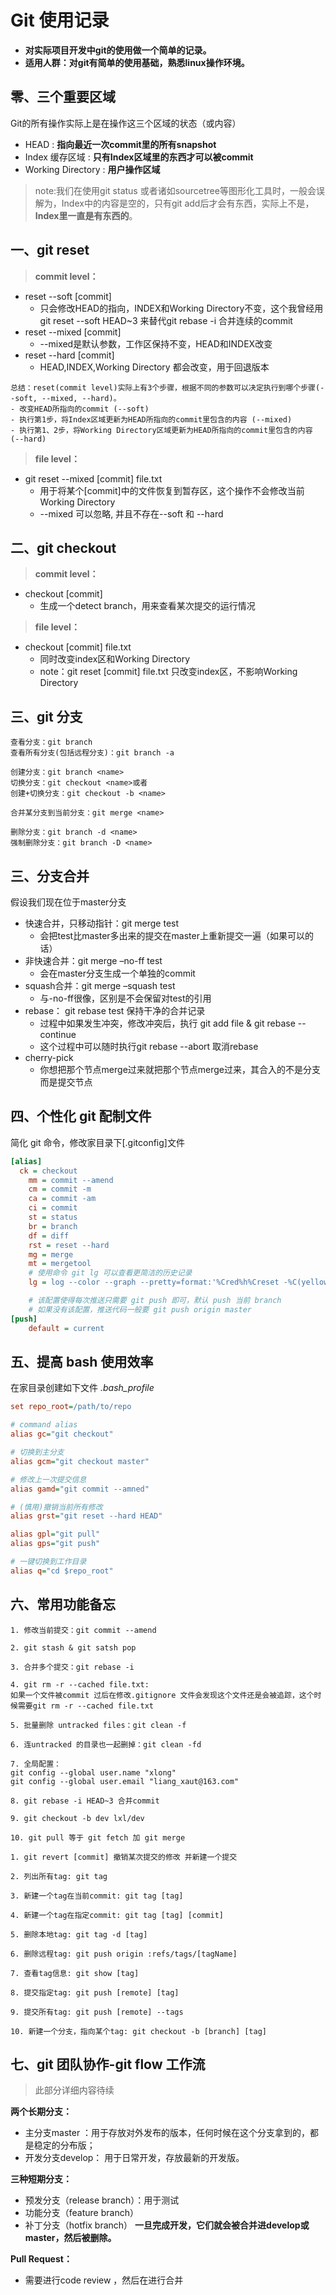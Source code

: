 # Git 使用记录

- **对实际项目开发中git的使用做一个简单的记录。**  
- **适用人群：对git有简单的使用基础，熟悉linux操作环境。**


## 零、三个重要区域
Git的所有操作实际上是在操作这三个区域的状态（或内容）
- HEAD  : **指向最近一次commit里的所有snapshot**
- Index 缓存区域 : **只有Index区域里的东西才可以被commit**
- Working Directory : **用户操作区域**
> note:我们在使用git status 或者诸如sourcetree等图形化工具时，一般会误解为，Index中的内容是空的，只有git add后才会有东西，实际上不是，**Index里一直是有东西的**。

## 一、git reset 

> **commit level：**
- reset --soft [commit]    
  + 只会修改HEAD的指向，INDEX和Working Directory不变，这个我曾经用git reset --soft HEAD~3 来替代git rebase -i 合并连续的commit
- reset --mixed [commit]  
  + --mixed是默认参数，工作区保持不变，HEAD和INDEX改变
- reset --hard [commit]
  + HEAD,INDEX,Working Directory 都会改变，用于回退版本
```
总结：reset(commit level)实际上有3个步骤，根据不同的参数可以决定执行到哪个步骤(--soft, --mixed, --hard)。
- 改变HEAD所指向的commit (--soft)
- 执行第1步，将Index区域更新为HEAD所指向的commit里包含的内容 (--mixed)
- 执行第1、2步，将Working Directory区域更新为HEAD所指向的commit里包含的内容 (--hard)
```

> **file level：**
- git reset --mixed [commit] file.txt  
  + 用于将某个[commit]中的文件恢复到暂存区，这个操作不会修改当前Working Directory  
  + --mixed 可以忽略, 并且不存在--soft 和 --hard

## 二、git checkout
> **commit level：**
- checkout [commit]
  + 生成一个detect branch，用来查看某次提交的运行情况
  
> **file level：**
- checkout [commit] file.txt 
  + 同时改变index区和Working Directory 
  + note：git reset [commit] file.txt 只改变index区，不影响Working Directory
  
## 三、git 分支
```
查看分支：git branch
查看所有分支(包括远程分支)：git branch -a 

创建分支：git branch <name>
切换分支：git checkout <name>或者
创建+切换分支：git checkout -b <name>

合并某分支到当前分支：git merge <name>

删除分支：git branch -d <name>
强制删除分支：git branch -D <name>
```

## 三、分支合并
假设我们现在位于master分支  
- 快速合并，只移动指针：git merge test
  + 会把test比master多出来的提交在master上重新提交一遍（如果可以的话）
- 非快速合并：git merge –no-ff test
  + 会在master分支生成一个单独的commit
- squash合并：git merge –squash test
  + 与-no-ff很像，区别是不会保留对test的引用
- rebase： git rebase test 保持干净的合并记录
  + 过程中如果发生冲突，修改冲突后，执行 git add file & git rebase --continue
  + 这个过程中可以随时执行git rebase --abort 取消rebase
- cherry-pick
  + 你想把那个节点merge过来就把那个节点merge过来，其合入的不是分支而是提交节点

## 四、个性化 git 配制文件

简化 git 命令，修改家目录下[.gitconfig]文件

```ini
[alias]
  ck = checkout
	mm = commit --amend
	cm = commit -m
	ca = commit -am
	ci = commit
	st = status
	br = branch
	df = diff
	rst = reset --hard
	mg = merge
	mt = mergetool
	# 使用命令 git lg 可以查看更简洁的历史记录
	lg = log --color --graph --pretty=format:'%Cred%h%Creset -%C(yellow)%d%Creset %s %Cgreen(%cr) %C(bold blue)<%an>%Creset' --abbrev-commit

	# 该配置使得每次推送只需要 git push 即可，默认 push 当前 branch 
	# 如果没有该配置，推送代码一般要 git push origin master
[push]
	default = current
```

## 五、提高 bash 使用效率
在家目录创建如下文件 *.bash_profile* 

```ini
set repo_root=/path/to/repo

# command alias
alias gc="git checkout"

# 切换到主分支
alias gcm="git checkout master"

# 修改上一次提交信息
alias gamd="git commit --amned"

# (慎用)撤销当前所有修改
alias grst="git reset --hard HEAD"

alias gpl="git pull"
alias gps="git push"

# 一键切换到工作目录
alias q="cd $repo_root"
```

## 六、常用功能备忘
```
1. 修改当前提交：git commit --amend 

2. git stash & git satsh pop

3. 合并多个提交：git rebase -i 

4. git rm -r --cached file.txt: 
如果一个文件被commit 过后在修改.gitignore 文件会发现这个文件还是会被追踪，这个时候需要git rm -r --cached file.txt

5. 批量删除 untracked files：git clean -f 

6. 连untracked 的目录也一起删掉：git clean -fd 

7. 全局配置：
git config --global user.name "xlong"
git config --global user.email "liang_xaut@163.com"

8. git rebase -i HEAD~3 合并commit

9. git checkout -b dev lxl/dev

10. git pull 等于 git fetch 加 git merge
```

```
1. git revert [commit] 撤销某次提交的修改 并新建一个提交

2. 列出所有tag: git tag

3. 新建一个tag在当前commit: git tag [tag]

4. 新建一个tag在指定commit: git tag [tag] [commit]

5. 删除本地tag: git tag -d [tag]

6. 删除远程tag: git push origin :refs/tags/[tagName]

7. 查看tag信息: git show [tag]

8. 提交指定tag: git push [remote] [tag]

9. 提交所有tag: git push [remote] --tags

10. 新建一个分支，指向某个tag: git checkout -b [branch] [tag]
```

## 七、git 团队协作-git flow 工作流

> 此部分详细内容待续

**两个长期分支：**  
- 主分支master ：用于存放对外发布的版本，任何时候在这个分支拿到的，都是稳定的分布版；  
- 开发分支develop： 用于日常开发，存放最新的开发版。  

**三种短期分支：**
- 预发分支（release branch）：用于测试
- 功能分支（feature branch）
- 补丁分支（hotfix branch）
**一旦完成开发，它们就会被合并进develop或master，然后被删除。**

**Pull Request：**
- 需要进行code review ，然后在进行合并


